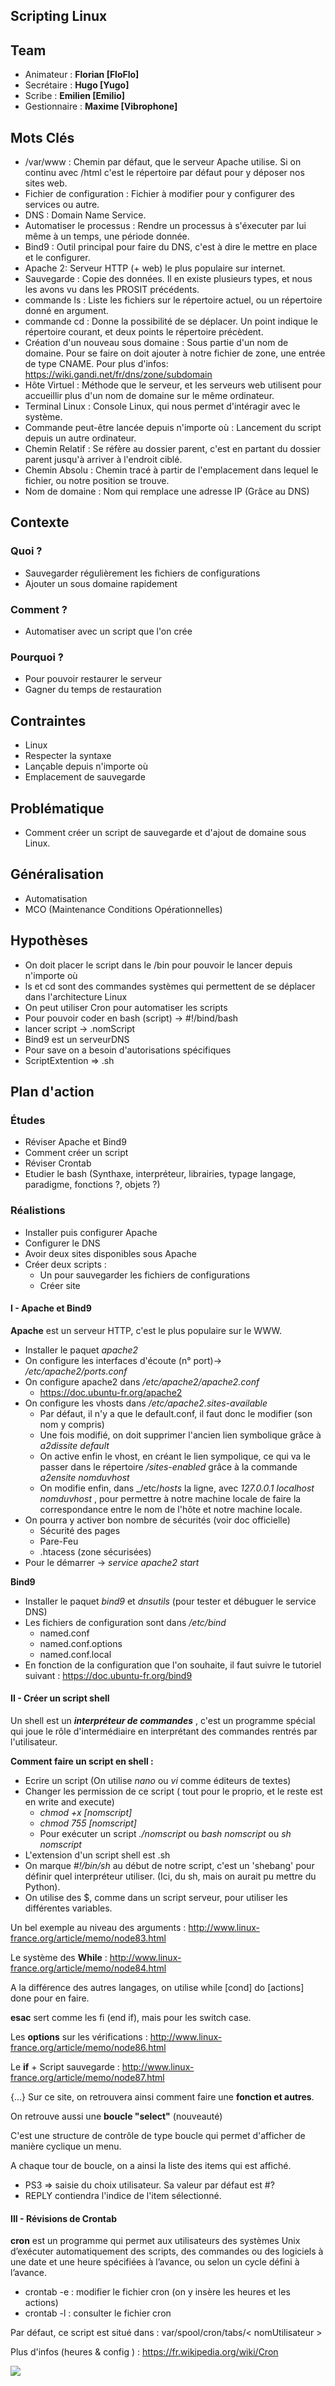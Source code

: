 **Scripting Linux**
--------------------------
## Team
   * Animateur : **Florian [FloFlo]**
   * Secrétaire : **Hugo [Yugo]**
   * Scribe : **Emilien [Emilio]**
   * Gestionnaire : **Maxime [Vibrophone]**

## Mots Clés
   * /var/www : Chemin par défaut, que le serveur Apache utilise. Si on continu avec /html c'est le répertoire par défaut pour y déposer nos sites web.
   * Fichier de configuration : Fichier à modifier pour y configurer des services ou autre.
   * DNS : Domain Name Service.
   * Automatiser le processus : Rendre un processus à s'éxecuter par lui même à un temps, une période donnée.
   * Bind9 : Outil principal pour faire du DNS, c'est à dire le mettre en place et le configurer.
   * Apache 2:  Serveur HTTP (+ web) le plus populaire sur internet.
   * Sauvegarde : Copie des données. Il en existe plusieurs types, et nous les avons vu dans les PROSIT précédents.
   * commande ls : Liste les fichiers sur le répertoire actuel, ou un répertoire donné en argument. 
   * commande cd : Donne la possibilité de se déplacer. Un point indique le répertoire courant, et deux points le répertoire précèdent.
   * Création d'un nouveau sous domaine :  Sous partie d'un nom de domaine. Pour se faire on  doit ajouter à notre fichier de zone, une entrée de type CNAME. Pour plus d'infos:  https://wiki.gandi.net/fr/dns/zone/subdomain
   * Hôte Virtuel : Méthode que le serveur, et les serveurs web utilisent pour accueillir plus d'un nom de domaine sur le même ordinateur.
   * Terminal Linux : Console Linux, qui nous permet d'intéragir avec le système.
   * Commande peut-être lancée depuis n'importe où : Lancement du script depuis un autre ordinateur.
   * Chemin Relatif : Se réfère au dossier parent, c'est en partant du dossier parent jusqu'à arriver à l'endroit ciblé.
   * Chemin Absolu : Chemin tracé à partir de l'emplacement dans lequel le fichier, ou notre position se trouve.
   * Nom de domaine : Nom qui remplace une adresse IP (Grâce au DNS)

## Contexte

### Quoi ?
 * Sauvegarder régulièrement les fichiers de configurations
 * Ajouter un sous domaine rapidement
  
### Comment ?
  * Automatiser avec un script que l'on crée
  
### Pourquoi ?
* Pour pouvoir restaurer le serveur
* Gagner du temps de restauration

## Contraintes
   * Linux
   * Respecter la syntaxe
   * Lançable depuis n'importe où
   * Emplacement de sauvegarde 
## Problématique
   *  Comment créer un script de sauvegarde et d'ajout de domaine sous Linux.

## Généralisation
   * Automatisation
   * MCO (Maintenance Conditions Opérationnelles)

## Hypothèses
 * On doit placer le script dans le /bin pour pouvoir le lancer depuis n'importe où
 * ls et cd sont des commandes systèmes qui permettent de se déplacer dans l'architecture Linux
 * On peut utiliser Cron pour automatiser les scripts
 * Pour pouvoir coder en bash (script) -> #!/bind/bash
 * lancer script -> .nomScript
 * Bind9 est un serveurDNS
 * Pour save on a besoin d'autorisations spécifiques
 * ScriptExtention => .sh
   
## Plan d'action

### Études
  * Réviser Apache et Bind9
  * Comment créer un script
  * Réviser Crontab
  * Etudier le bash (Synthaxe, interpréteur, librairies, typage langage, paradigme, fonctions ?, objets ?)
  
### Réalistions
* Installer puis configurer Apache
* Configurer le DNS
* Avoir deux sites disponibles sous Apache
* Créer deux scripts : 
	* Un pour sauvegarder les fichiers de configurations
	* Créer site

#### **I - Apache et Bind9**

**Apache** est un serveur HTTP, c'est le plus populaire sur le WWW.

* Installer le paquet _apache2_
* On configure les interfaces d'écoute (n° port)-> _/etc/apache2/ports.conf_
* On configure apache2 dans _/etc/apache2/apache2.conf_
	* https://doc.ubuntu-fr.org/apache2
* On configure les vhosts dans _/etc/apache2.sites-available_
	* Par défaut, il n'y a que le default.conf, il faut donc le modifier (son nom y compris)
	* Une fois modifié, on doit supprimer l'ancien lien symbolique grâce à _a2dissite default_
	* On active enfin le vhost, en créant le lien sympolique, ce qui va le passer dans le répertoire _/sites-enabled_ grâce à la commande  _a2ensite nomduvhost_
	* On modifie enfin, dans _/etc/_hosts_ la ligne, avec _127.0.0.1 localhost nomduvhost_ , pour permettre à notre machine locale de faire la correspondance entre le nom de l'hôte et notre machine locale.
* On pourra y activer bon nombre de sécurités (voir doc officielle)
	*  Sécurité des pages
	* Pare-Feu
	* .htacess (zone sécurisées)
* Pour le démarrer -> _service apache2 start_

**Bind9**	

* Installer le paquet _bind9_ et _dnsutils_ (pour tester et débuguer le service DNS)
* Les fichiers de configuration sont dans _/etc/bind_
	* named.conf
	* named.conf.options
	* named.conf.local
* En fonction de la configuration que l'on souhaite, il faut suivre le tutoriel suivant  : https://doc.ubuntu-fr.org/bind9

#### **II - Créer un script shell**

Un shell est un _**interpréteur de commandes**_ , c'est un programme spécial qui joue le rôle d'intermédiaire en interprétant des commandes rentrés par l'utilisateur.

**Comment faire un script en shell :**

* Ecrire un script (On utilise _nano_ ou _vi_ comme éditeurs de textes)
* Changer les permission de ce script ( tout pour le proprio, et le reste est en write and execute)
	* _chmod +x [nomscript]_
	*  _chmod 755 [nomscript]_
	* Pour exécuter un script _./nomscript_ ou _bash nomscript_ ou _sh nomscript_
* L'extension d'un script shell est .sh
* On marque _#!/bin/sh_ au début de notre script, c'est un 'shebang' pour définir quel interpréteur utiliser. (Ici, du sh, mais on aurait pu mettre du Python).
* On utilise des $, comme dans un script serveur, pour utiliser les différentes variables.

Un bel exemple au niveau des arguments : http://www.linux-france.org/article/memo/node83.html

Le système des **While**  : http://www.linux-france.org/article/memo/node84.html

A la différence des autres langages, on utilise while [cond] do [actions]  done pour en faire.

**esac** sert comme les fi (end if), mais pour les switch case.

Les **options** sur les vérifications : http://www.linux-france.org/article/memo/node86.html

Le **if** + Script sauvegarde : http://www.linux-france.org/article/memo/node87.html

{...} Sur ce site, on retrouvera ainsi comment faire une **fonction et autres**.

On retrouve aussi une **boucle "select"** (nouveauté)

C'est une structure de contrôle de type boucle qui permet d'afficher de manière cyclique un menu.

A chaque tour de boucle, on a ainsi la liste des items qui est affiché.

* PS3 => saisie du choix utilisateur. Sa valeur par défaut est #?
* REPLY contiendra l'indice de l'item sélectionné.

#### **III - Révisions de Crontab**

**cron** est un programme qui permet aux utilisateurs des systèmes Unix d’exécuter automatiquement des scripts, des commandes ou des logiciels à une date et une heure spécifiées à l’avance, ou selon un cycle défini à l’avance.

* crontab -e : modifier le fichier cron (on y insère les heures et les actions)
* crontab -l : consulter le fichier cron

Par défaut, ce script est situé dans : var/spool/cron/tabs/< nomUtilisateur >

Plus d'infos (heures & config ) : https://fr.wikipedia.org/wiki/Cron


![](https://github.com/TL72X211/UE2-Prosit-4-Scripting-Linux/blob/Emilien/Screens_Main/Langages.PNG)
